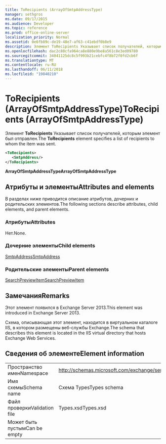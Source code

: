 ```yaml
---
title: ToRecipients (ArrayOfSmtpAddressType)
manager: sethgros
ms.date: 09/17/2015
ms.audience: Developer
ms.topic: reference
ms.prod: office-online-server
localization_priority: Normal
ms.assetid: 0e6fb89c-de19-48e7-af63-c41ebdf0b8e9
description: Элемент ToRecipients Указывает список получателей, которым элемент был отправлен.
ms.openlocfilehash: dac2c80cfa964ca8e880e9be8a561c8e3ed09780
ms.sourcegitcommit: 34041125dc8c5f993b21cebfc4f8b72f0fd2cb6f
ms.translationtype: MT
ms.contentlocale: ru-RU
ms.lasthandoff: 06/11/2018
ms.locfileid: "19840210"
---
```

# <a name="torecipients-arrayofsmtpaddresstype"></a><span data-ttu-id="a334f-103">ToRecipients (ArrayOfSmtpAddressType)</span><span class="sxs-lookup"><span data-stu-id="a334f-103">ToRecipients (ArrayOfSmtpAddressType)</span></span>

<span data-ttu-id="a334f-104">Элемент **ToRecipients** Указывает список получателей, которым элемент был отправлен.</span><span class="sxs-lookup"><span data-stu-id="a334f-104">The **ToRecipients** element specifies a list of recipients to whom the item was sent.</span></span> 
  
```XML
<ToRecipients>
   <SmtpAddress/>
</ToRecipients>
```

 <span data-ttu-id="a334f-105">**ArrayOfSmtpAddressType**</span><span class="sxs-lookup"><span data-stu-id="a334f-105">**ArrayOfSmtpAddressType**</span></span>
## <a name="attributes-and-elements"></a><span data-ttu-id="a334f-106">Атрибуты и элементы</span><span class="sxs-lookup"><span data-stu-id="a334f-106">Attributes and elements</span></span>

<span data-ttu-id="a334f-107">В разделах ниже приводится описание атрибутов, дочерних и родительских элементов.</span><span class="sxs-lookup"><span data-stu-id="a334f-107">The following sections describe attributes, child elements, and parent elements.</span></span>
  
### <a name="attributes"></a><span data-ttu-id="a334f-108">Атрибуты</span><span class="sxs-lookup"><span data-stu-id="a334f-108">Attributes</span></span>

<span data-ttu-id="a334f-109">Нет.</span><span class="sxs-lookup"><span data-stu-id="a334f-109">None.</span></span>
  
### <a name="child-elements"></a><span data-ttu-id="a334f-110">Дочерние элементы</span><span class="sxs-lookup"><span data-stu-id="a334f-110">Child elements</span></span>

[<span data-ttu-id="a334f-111">SmtpAddress</span><span class="sxs-lookup"><span data-stu-id="a334f-111">SmtpAddress</span></span>](smtpaddress.md)
  
### <a name="parent-elements"></a><span data-ttu-id="a334f-112">Родительские элементы</span><span class="sxs-lookup"><span data-stu-id="a334f-112">Parent elements</span></span>

[<span data-ttu-id="a334f-113">SearchPreviewItem</span><span class="sxs-lookup"><span data-stu-id="a334f-113">SearchPreviewItem</span></span>](searchpreviewitem.md)
  
## <a name="remarks"></a><span data-ttu-id="a334f-114">Замечания</span><span class="sxs-lookup"><span data-stu-id="a334f-114">Remarks</span></span>

<span data-ttu-id="a334f-115">Этот элемент появился в Exchange Server 2013.</span><span class="sxs-lookup"><span data-stu-id="a334f-115">This element was introduced in Exchange Server 2013.</span></span>
  
<span data-ttu-id="a334f-116">Схема, описывающая этот элемент, находится в виртуальном каталоге IIS, в котором размещены веб-службы Exchange.</span><span class="sxs-lookup"><span data-stu-id="a334f-116">The schema that describes this element is located in the IIS virtual directory that hosts Exchange Web Services.</span></span>
  
## <a name="element-information"></a><span data-ttu-id="a334f-117">Сведения об элементе</span><span class="sxs-lookup"><span data-stu-id="a334f-117">Element information</span></span>

|||
|:-----|:-----|
|<span data-ttu-id="a334f-118">Пространство имен</span><span class="sxs-lookup"><span data-stu-id="a334f-118">Namespace</span></span>  <br/> |http://schemas.microsoft.com/exchange/services/2006/types  <br/> |
|<span data-ttu-id="a334f-119">Имя схемы</span><span class="sxs-lookup"><span data-stu-id="a334f-119">Schema name</span></span>  <br/> |<span data-ttu-id="a334f-120">Схема Types</span><span class="sxs-lookup"><span data-stu-id="a334f-120">Types schema</span></span>  <br/> |
|<span data-ttu-id="a334f-121">Файл проверки</span><span class="sxs-lookup"><span data-stu-id="a334f-121">Validation file</span></span>  <br/> |<span data-ttu-id="a334f-122">Types.xsd</span><span class="sxs-lookup"><span data-stu-id="a334f-122">Types.xsd</span></span>  <br/> |
|<span data-ttu-id="a334f-123">Может быть пустым</span><span class="sxs-lookup"><span data-stu-id="a334f-123">Can be empty</span></span>  <br/> ||
   

